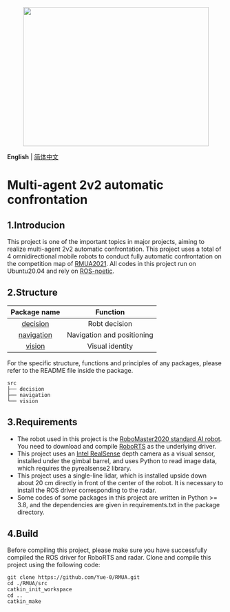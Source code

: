 <div align="center">
    <img src="images/robot.png" width="431" height="323" />
</div>

__English__ | [简体中文](README_cn.md)

# Multi-agent 2v2 automatic confrontation

## 1.Introducion

This project is one of the important topics in major projects, aiming to realize multi-agent 2v2 automatic confrontation.
This project uses a total of 4 omnidirectional mobile robots to conduct fully automatic confrontation on the competition map of [RMUA2021](https://icra2021.org/competitions/dji-robomaster-ai-challenge).
All codes in this project run on Ubuntu20.04 and rely on [ROS-noetic](http://wiki.ros.org/noetic).

## 2.Structure

| Package name             | Function                   |
|:------------------------:|:--------------------------:|
| [decision](decision)     | Robt decision              |
| [navigation](navigation) | Navigation and positioning |
| [vision](vision)         | Visual identity            |

For the specific structure, functions and principles of any packages, please refer to the README file inside the package.

```
src
├── decision
├── navigation
└── vision
```

## 3.Requirements

* The robot used in this project is the [RoboMaster2020 standard AI robot](https://www.robomaster.com/zh-CN/products/components/detail/2499). You need to download and compile [RoboRTS](https://github.com/RoboMaster/RoboRTS) as the underlying driver.
* This project uses an [Intel RealSense](https://www.intelrealsense.com/) depth camera as a visual sensor, installed under the gimbal barrel, and uses Python to read image data, which requires the pyrealsense2 library.
* This project uses a single-line lidar, which is installed upside down about 20 cm directly in front of the center of the robot. It is necessary to install the ROS driver corresponding to the radar.
* Some codes of some packages in this project are written in Python >= 3.8, and the dependencies are given in requirements.txt in the package directory.

## 4.Build

Before compiling this project, please make sure you have successfully compiled the ROS driver for RoboRTS and radar.
Clone and compile this project using the following code:

```shell
git clone https://github.com/Yue-0/RMUA.git
cd ./RMUA/src
catkin_init_workspace
cd ..
catkin_make
```
